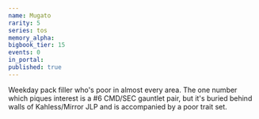 ```yaml
---
name: Mugato
rarity: 5
series: tos
memory_alpha:
bigbook_tier: 15
events: 0
in_portal:
published: true
---
```


Weekday pack filler who's poor in almost every area. The one number which piques interest is a #6 CMD/SEC gauntlet pair, but it's buried behind walls of Kahless/Mirror JLP and is accompanied by a poor trait set.
